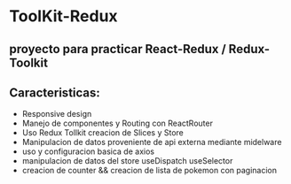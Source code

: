 # ToolKit-Redux

## proyecto para practicar React-Redux / Redux-Toolkit 

## Caracteristicas:

- Responsive design
- Manejo de componentes y Routing con ReactRouter 
- Uso Redux Tollkit creacion de Slices y Store
- Manipulacion de datos proveniente de api externa mediante midelware
- uso y configuracion basica de axios
- manipulacion de datos del store useDispatch useSelector
- creacion de counter && creacion de lista de pokemon con paginacion


